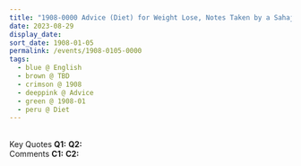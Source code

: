 ```yaml
---
title: "1908-0000 Advice (Diet) for Weight Lose, Notes Taken by a Sahaja Yoginī during a Conversation"
date: 2023-08-29
display_date: 
sort_date: 1908-01-05
permalink: /events/1908-0105-0000
tags:
  - blue @ English
  - brown @ TBD  
  - crimson @ 1908
  - deeppink @ Advice
  - green @ 1908-01 
  - peru @ Diet
---
```


<br>

<wave-list>
  <list-title color="DarkSeaGreen" width="55">Key Quotes</list-title>
  <list-item color="BlanchedAlmond" width="280"><b>Q1:</b> <i></i></list-item>
  <list-item color="Lavender" width="280"><b>Q2:</b> <i></i></list-item>
</wave-list>

<br>

<wave-list>
  <list-title color="DarkSeaGreen" width="55">Comments</list-title>
  <list-item color="BlanchedAlmond" width="280"><b>C1:</b> <i></i></list-item>
  <list-item color="Lavender" width="280"><b>C2:</b> <i></i></list-item>
</wave-list>